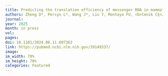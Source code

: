 ```yaml
---
title: Predicting the translation efficiency of messenger RNA in mammalian cells. 
authors: Zheng D*, Persyn L*, Wang J*, Liu Y, Montoya FU, <b>Cenik C§</b>, Agarwal V§ 
journal: 
year: 2025
month: in press
vol: 
pages: 
doi: 10.1101/2024.08.11.607362
link: https://pubmed.ncbi.nlm.nih.gov/39149337/ 
image: 
im_width: 70%
im_height: 70%
categories: Featured
---
```

